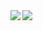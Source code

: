 <img align="left" src="https://github-readme-stats.vercel.app/api?username=kinnounko&show_icons=true&theme=dark" />
<img align="left" src="https://github-readme-stats.vercel.app/api/top-langs/?username=kinnounko&theme=dark" />
